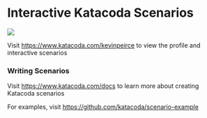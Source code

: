 # Interactive Katacoda Scenarios

[![](http://shields.katacoda.com/katacoda/kevinpeirce/count.svg)](https://www.katacoda.com/kevinpeirce "Get your profile on Katacoda.com")

Visit https://www.katacoda.com/kevinpeirce to view the profile and interactive scenarios

### Writing Scenarios
Visit https://www.katacoda.com/docs to learn more about creating Katacoda scenarios

For examples, visit https://github.com/katacoda/scenario-example
